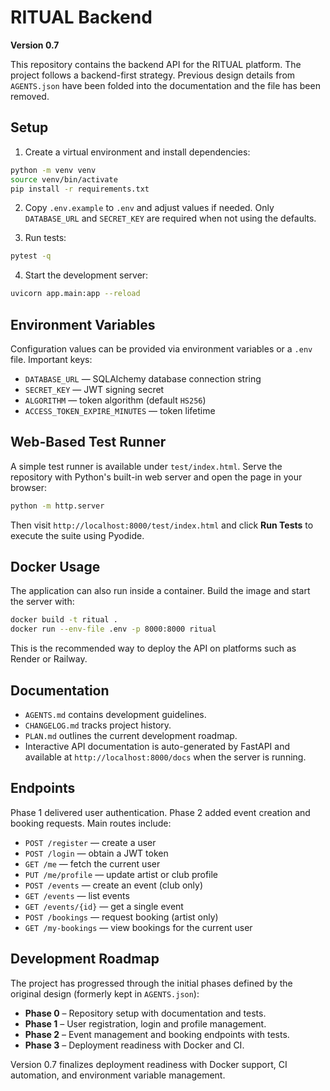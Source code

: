 # RITUAL Backend

**Version 0.7**

This repository contains the backend API for the RITUAL platform. The project follows a backend-first strategy. Previous design details from `AGENTS.json` have been folded into the documentation and the file has been removed.

## Setup

1. Create a virtual environment and install dependencies:

 ```bash
 python -m venv venv
 source venv/bin/activate
 pip install -r requirements.txt
 ```
2. Copy `.env.example` to `.env` and adjust values if needed. Only `DATABASE_URL` and `SECRET_KEY` are required when not using the defaults.

3. Run tests:

```bash
pytest -q
```

4. Start the development server:

```bash
uvicorn app.main:app --reload
```

## Environment Variables

Configuration values can be provided via environment variables or a `.env` file. Important keys:

- `DATABASE_URL` — SQLAlchemy database connection string
- `SECRET_KEY` — JWT signing secret
- `ALGORITHM` — token algorithm (default `HS256`)
- `ACCESS_TOKEN_EXPIRE_MINUTES` — token lifetime

## Web-Based Test Runner

A simple test runner is available under `test/index.html`. Serve the repository with Python's built-in web server and open the page in your browser:

```bash
python -m http.server
```

Then visit `http://localhost:8000/test/index.html` and click **Run Tests** to execute the suite using Pyodide.

## Docker Usage

The application can also run inside a container. Build the image and start the server with:

```bash
docker build -t ritual .
docker run --env-file .env -p 8000:8000 ritual
```

This is the recommended way to deploy the API on platforms such as Render or Railway.

## Documentation

- `AGENTS.md` contains development guidelines.
- `CHANGELOG.md` tracks project history.
- `PLAN.md` outlines the current development roadmap.
- Interactive API documentation is auto-generated by FastAPI and available at `http://localhost:8000/docs` when the server is running.

## Endpoints

Phase 1 delivered user authentication. Phase 2 added event creation and booking requests. Main routes include:

- `POST /register` — create a user
- `POST /login` — obtain a JWT token
- `GET /me` — fetch the current user
- `PUT /me/profile` — update artist or club profile
- `POST /events` — create an event (club only)
- `GET /events` — list events
- `GET /events/{id}` — get a single event
- `POST /bookings` — request booking (artist only)
- `GET /my-bookings` — view bookings for the current user

## Development Roadmap

The project has progressed through the initial phases defined by the original design (formerly kept in `AGENTS.json`):

- **Phase 0** – Repository setup with documentation and tests.
- **Phase 1** – User registration, login and profile management.
- **Phase 2** – Event management and booking endpoints with tests.
- **Phase 3** – Deployment readiness with Docker and CI.

Version 0.7 finalizes deployment readiness with Docker support, CI automation, and environment variable management.
